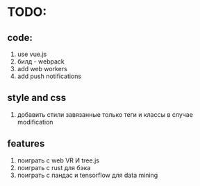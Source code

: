 # TODO:

## code: 
  1. use vue.js
  2. билд - webpack
  3. add web workers
  4. add push notifications

## style and css
  1. добавить стили завязанные только теги и классы в случае modification
  
## features
  1. поиграть с web VR И tree.js
  2. поиграть с rust для бэка
  3. поиграть с пандас и tensorflow для data mining 
  
